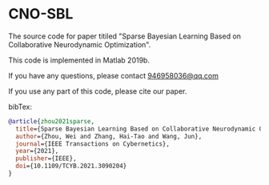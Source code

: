 # CNO-SBL
The source code for paper titiled "Sparse Bayesian Learning Based on Collaborative Neurodynamic Optimization". 

This code is implemented in Matlab 2019b. 

If you have any questions, please contact 946958036@qq.com 

If you use any part of this code, please cite our paper.  

bibTex: 
```bibtex
@article{zhou2021sparse,
  title={Sparse Bayesian Learning Based on Collaborative Neurodynamic Optimization},
  author={Zhou, Wei and Zhang, Hai-Tao and Wang, Jun},
  journal={IEEE Transactions on Cybernetics},
  year={2021},
  publisher={IEEE},
  doi={10.1109/TCYB.2021.3090204}
}
```
